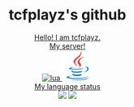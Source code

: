 <div align="center"><h1><b>tcfplayz's github</b></h1></div>
    
<div align="center"><a href="https://www.youtube.com/channel/UCuKTeBqVY9z_TAShMGD87tw">Hello! I am tcfplayz.</a></div>

<div align="center"><a href="https://dc.spmc.tk/">My server!</div>

<div align="center">  
  <a href="https://lua.com/">   
    <img src="https://cdn.jsdelivr.net/gh/devicons/devicon/icons/lua/lua-original-wordmark.svg" alt="lua" width="60" height="60"/> 
  </a>
    <a href="https://java.com" target="_blank"> 
    <img src="https://raw.githubusercontent.com/devicons/devicon/master/icons/java/java-original.svg" alt="java" width="60" height="60"/> 
  </a>
</div>  
    
<div align="center">
    <a href="https://github.com/ckclol/ckclol/blob/main/language.md">My language status</a> 
</div>
    
<div align="center">   
<a href="https://dc.spmc.tk" target="_blank"><img src="https://img.shields.io/discord/964789575669137470"></a>
<a herf="https://www.npmjs.com/package/@bdsx/economy" target="_blank"><img src="https://img.shields.io/npm/dt/@bdsx/economy?label=npm&style=plastic"></a>
</div>

